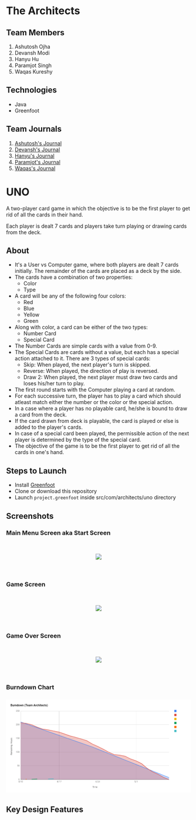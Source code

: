 # The Architects

## Team Members
1. Ashutosh Ojha
2. Devansh Modi
3. Hanyu Hu
4. Paramjot Singh
5. Waqas Kureshy

## Technologies
- Java
- Greenfoot

## Team Journals
1. [Ashutosh's Journal](/member-journals/journal_ashutosh.md)
2. [Devansh's Journal](/member-journals/journal_devansh.md)
3. [Hanyu's Journal](/member-journals/journal_hanyu.md)
4. [Paramjot's Journal](/member-journals/journal_paramjot.md)
5. [Waqas's Journal](/member-journals/journal_waqas.md)


# UNO
A two-player card game in which the objective is to be the first player to get rid of all the cards in their hand. 

Each player is dealt 7 cards and players take turn playing or drawing cards from the deck.

## About
- It's a User vs Computer game, where both players are dealt 7 cards initially. The remainder of the cards are placed as a deck by the side.
- The cards have a combination of two properties:
  - Color
  - Type
- A card will be any of the following four colors:
  - Red
  - Blue
  - Yellow
  - Green
- Along with color, a card can be either of the two types:
    - Number Card
    - Special Card
- The Number Cards are simple cards with a value from 0-9.
- The Special Cards are cards without a value, but each has a special action attached to it. There are 3 types of special cards:
  - Skip: When played, the next player's turn is skipped.
  - Reverse: When played, the direction of play is reversed.
  - Draw 2: When played, the next player must draw two cards and loses his/her turn to play.
- The first round starts with the Computer playing a card at random.
- For each successive turn, the player has to play a card which should atleast match either the number or the color or the special action.
- In a case where a player has no playable card, he/she is bound to draw a card from the deck.
- If the card drawn from deck is playable, the card is played or else is added to the player's cards.
- In case of a special card been played, the permissible action of the next player is determined by the type of the special card.
- The objective of the game is to be the first player to get rid of all the cards in one's hand.

## Steps to Launch
- Install [Greenfoot](https://www.greenfoot.org/download)
- Clone or download this repository
- Launch `project.greenfoot` inside src/com/architects/uno directory

## Screenshots

### Main Menu Screen aka Start Screen
<br>
<p align="center">
    <image src="images/main_menu_screen.png">
</p>
<br>

### Game Screen
<br>
<p align="center">
    <image src="images/game_screen.png">
</p>
<br>

### Game Over Screen
<br>
<p align="center">
    <image src="images/game_over_screen.png">
</p>
<br>

### Burndown Chart
### [![Burndown Chart](images/burndown_chart.png)](https://docs.google.com/spreadsheets/d/1Z5zIJknovuiLPphlMqS3jdI8GBqY_gp5KiWFqB5gwmQ/edit?usp=sharing)
  
## Key Design Features
